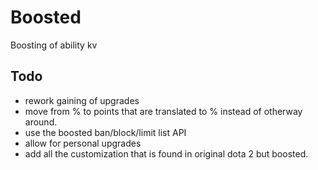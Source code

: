 # Boosted
Boosting of ability kv

## Todo
* rework gaining of upgrades
* move from % to points that are translated to % instead of otherway around.
* use the boosted ban/block/limit list API
* allow for personal upgrades
* add all the customization that is found in original dota 2 but boosted.